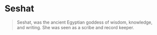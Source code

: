 # Seshat

> Seshat, was the ancient Egyptian goddess of wisdom, knowledge, and writing.
> She was seen as a scribe and record keeper.